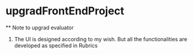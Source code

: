 # upgradFrontEndProject

** Note to upgrad evaluator

1. The UI is designed according to my wish. But all the functionalities are developed as specified in Rubrics
